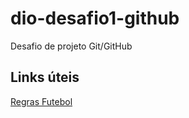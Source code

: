 # dio-desafio1-github
Desafio de projeto Git/GitHub

## Links úteis
[Regras Futebol](https://conteudo.cbf.com.br/cdn/202302/20230221151438_90.pdf)
